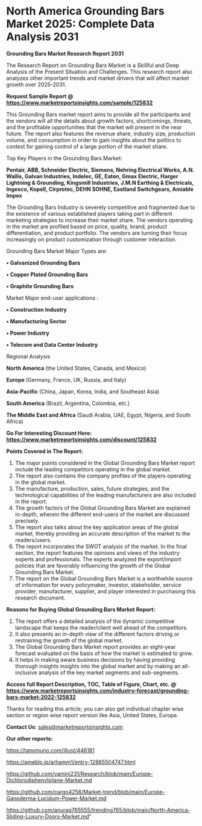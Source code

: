 # North America Grounding Bars Market 2025: Complete Data Analysis 2031

<strong>Grounding Bars Market Research Report 2031</strong>

The Research Report on Grounding Bars Market is a Skillful and Deep Analysis of the Present Situation and Challenges. This research report also analyzes other important trends and market drivers that will affect market growth over 2025-2031.

<strong>Request Sample Report @ <a href=https://www.marketreportsinsights.com/sample/125832>https://www.marketreportsinsights.com/sample/125832</a></strong>

This Grounding Bars market report aims to provide all the participants and the vendors will all the details about growth factors, shortcomings, threats, and the profitable opportunities that the market will present in the near future. The report also features the revenue share, industry size, production volume, and consumption in order to gain insights about the politics to contest for gaining control of a large portion of the market share.

Top Key Players in the Grounding Bars Market:

<strong>Pentair, ABB, Schneider Electric, Siemens, Nehring Electrical Works, A.N. Wallis, Galvan Industries, Indelec, GE, Eaton, Gmax Electric, Harger Lightning & Grounding, Kingsmill Industries, J.M.N Earthing & Electricals, Ingesco, Kopell, Cirprotec, DEHN  SOHNE, Eastland Switchgears, Amiable Impex</strong>

The Grounding Bars Industry is severely competitive and fragmented due to the existence of various established players taking part in different marketing strategies to increase their market share. The vendors operating in the market are profiled based on price, quality, brand, product differentiation, and product portfolio. The vendors are turning their focus increasingly on product customization through customer interaction.

Grounding Bars Market Major Types are:

<strong>• Galvanized Grounding Bars

• Copper Plated Grounding Bars

• Graphite Grounding Bars</strong>

Market Major end-user applications :

<strong>• Construction Industry

• Manufacturing Sector

• Power Industry

• Telecom and Data Center Industry</strong>

Regional Analysis

</u><strong><b>North America</b></strong> (the United States, Canada, and Mexico)

<strong><b>Europe </b></strong>(Germany, France, UK, Russia, and Italy)

<strong><b>Asia-Pacific</b></strong> (China, Japan, Korea, India, and Southeast Asia)

<strong><b>South America</b></strong> (Brazil, Argentina, Colombia, etc.)

<strong><b>The Middle East and Africa</b></strong> (Saudi Arabia, UAE, Egypt, Nigeria, and South Africa)

<strong>Go For Interesting Discount Here: <a href=https://www.marketreportsinsights.com/discount/125832>https://www.marketreportsinsights.com/discount/125832</a></strong>

<strong>Points Covered in The Report:</strong>
<ol>
  <li>The major points considered in the Global Grounding Bars Market report include the leading competitors operating in the global market.</li>
  <li>The report also contains the company profiles of the players operating in the global market.</li>
  <li>The manufacture, production, sales, future strategies, and the technological capabilities of the leading manufacturers are also included in the report.</li>
  <li>The growth factors of the Global Grounding Bars Market are explained in-depth, wherein the different end-users of the market are discussed precisely.</li>
  <li>The report also talks about the key application areas of the global market, thereby providing an accurate description of the market to the readers/users.</li>
  <li>The report incorporates the SWOT analysis of the market. In the final section, the report features the opinions and views of the industry experts and professionals. The experts analyzed the export/import policies that are favorably influencing the growth of the Global Grounding Bars Market.</li>
  <li>The report on the Global Grounding Bars Market is a worthwhile source of information for every policymaker, investor, stakeholder, service provider, manufacturer, supplier, and player interested in purchasing this research document.</li>
</ol>
<strong>Reasons for Buying Global Grounding Bars Market Report:</strong>

<ol>
  <li>The report offers a detailed analysis of the dynamic competitive landscape that keeps the reader/client well ahead of the competitors.</li>
  <li>It also presents an in-depth view of the different factors driving or restraining the growth of the global market.</li>
  <li>The Global Grounding Bars Market report provides an eight-year forecast evaluated on the basis of how the market is estimated to grow.</li>
  <li>It helps in making aware business decisions by having providing thorough insights insights into the global market and by making an all-inclusive analysis of the key market segments and sub-segments.</li>
</ol>
<strong>Access full Report Description, TOC, Table of Figure, Chart, etc. @ <a href=https://www.marketreportsinsights.com/industry-forecast/grounding-bars-market-2022-125832>https://www.marketreportsinsights.com/industry-forecast/grounding-bars-market-2022-125832</a></strong>


Thanks for reading this article; you can also get individual chapter wise section or region wise report version like Asia, United States, Europe.

<strong>Contact Us:</strong>
sales@marketreportsinsights.com

<strong>Our other reports:</strong>

<a href=https://tanomuno.com/illust/446181>https://tanomuno.com/illust/446181</a>

<a href=https://ameblo.jp/arhamm1/entry-12885504747.html>https://ameblo.jp/arhamm1/entry-12885504747.html</a>

<a href=https://github.com/yamini231/Research/blob/main/Europe-Dichlorodiphenylsilane-Market.md>https://github.com/yamini231/Research/blob/main/Europe-Dichlorodiphenylsilane-Market.md</a>

<a href=https://github.com/cargo4256/Market-trend/blob/main/Europe-Ganoderma-Lucidum-Power-Market.md>https://github.com/cargo4256/Market-trend/blob/main/Europe-Ganoderma-Lucidum-Power-Market.md</a>

<a href=https://github.com/anurag765555/trending765/blob/main/North-America-Sliding-Luxury-Doors-Market.md>https://github.com/anurag765555/trending765/blob/main/North-America-Sliding-Luxury-Doors-Market.md</a>"
